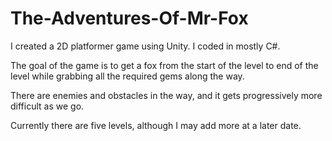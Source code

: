 # The-Adventures-Of-Mr-Fox

I created a 2D platformer game using Unity. I coded in mostly C#.

The goal of the game is to get a fox from the start of the level to end of the level while grabbing all the required gems along the way.

There are enemies and obstacles in the way, and it gets progressively more difficult as we go.

Currently there are five levels, although I may add more at a later date.
